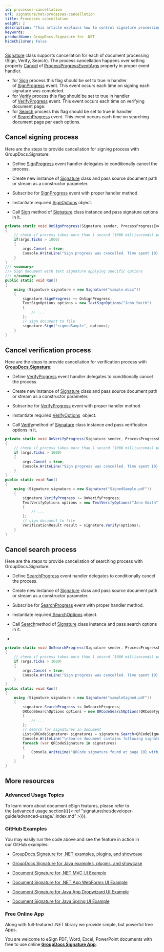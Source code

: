 ```yaml
---
id: processes-cancellation
url: signature/net/processes-cancellation
title: Processes cancellation
weight: 2
description: "This article explains how to control signature processing (cancellation) for large documents with GroupDocs.Signature API."
keywords: 
productName: GroupDocs.Signature for .NET
hideChildren: False
---
```

[Signature](https://apireference.groupdocs.com/net/signature/groupdocs.signature/signature) class supports cancellation for each of document processing (Sign, Verify, Search). The process cancellation happens over setting property [Cancel](https://apireference.groupdocs.com/net/signature/groupdocs.signature/processprogresseventargs/properties/cancel) of [ProcessProgressEventArgs](https://apireference.groupdocs.com/net/signature/groupdocs.signature/processprogresseventargs) property in proper event handler.

*   for [Sign](https://apireference.groupdocs.com/net/signature/groupdocs.signature/signature/methods/sign) process this flag should be set to true in handler of [SignProgress](https://apireference.groupdocs.com/net/signature/groupdocs.signature/signature/events/signprogress) event. This event occurs each time on signing each signature was completed.
*   for [Verify](https://apireference.groupdocs.com/net/signature/groupdocs.signature/signature/methods/verify) process this flag should be set to true in handler of [VerifyProgress](https://apireference.groupdocs.com/net/signature/groupdocs.signature/signature/events/verifyprogress) event. This event occurs each time on verifying document page.
*   for [Search](https://apireference.groupdocs.com/net/signature/groupdocs.signature/signature/methods/search/_1) process this flag should be set to true in handler of [SearchProgress](https://apireference.groupdocs.com/net/signature/groupdocs.signature/signature/events/searchprogress) event. This event occurs each time on searching document page per each options.  

## Cancel signing process

Here are the steps to provide cancellation for signing process with GroupDocs.Signature:

*   Define [SignProgress](https://apireference.groupdocs.com/net/signature/groupdocs.signature/signature/events/signprogress) event handler delegates to conditionally cancel the process.
    
*   Create new instance of [Signature](https://apireference.groupdocs.com/net/signature/groupdocs.signature/signature) class and pass source document path or stream as a constructor parameter.
    
*   Subscribe for [SignProgress](https://apireference.groupdocs.com/net/signature/groupdocs.signature/signature/events/signprogress) event with proper handler method.  
    
*   Instantiate required [SignOptions](https://apireference.groupdocs.com/net/signature/groupdocs.signature.options/signoptions) object.  
    
*   Call [Sign](https://apireference.groupdocs.com/net/signature/groupdocs.signature/signature/methods/sign) method of [Signature](https://apireference.groupdocs.com/net/signature/groupdocs.signature/signature) class instance and pass signature options in it.
    
      
    

```csharp
private static void OnSignProgress(Signature sender, ProcessProgressEventArgs args)
{
    // check if process takes more than 1 second (1000 milliseconds) processing cancellation
    if(args.Ticks > 1000)
    {
        args.Cancel = true;
        Console.WriteLine("Sign progress was cancelled. Time spent {0} mlsec", args.Ticks);
    }            
}
/// <summary>
/// Sign document with text signature applying specific options
/// </summary>
public static void Run()
{
    using (Signature signature = new Signature("sample.docx"))
    {         
        signature.SignProgress += OnSignProgress;
        TextSignOptions options = new TextSignOptions("John Smith")
        {
            // ...
        };
        // sign document to file
        signature.Sign("signedSample", options);
    }
}
```

## Cancel verification process

Here are the steps to provide cancellation for verification process with [**GroupDocs.Signature**](https://products.groupdocs.com/signature/net):

*   Define [VerifyProgress](https://apireference.groupdocs.com/net/signature/groupdocs.signature/signature/events/verifyprogress) event handler delegates to conditionally cancel the process.
    
*   Create new instance of [Signature](https://apireference.groupdocs.com/net/signature/groupdocs.signature/signature) class and pass source document path or stream as a constructor parameter.
    
*   Subscribe for [VerifyProgress](https://apireference.groupdocs.com/net/signature/groupdocs.signature/signature/events/verifyprogress) event with proper handler method.  
    
*   Instantiate required [VerifyOptions](https://apireference.groupdocs.com/net/signature/groupdocs.signature.options/verifyoptions)  object.  
    
*   Call [Verify](https://apireference.groupdocs.com/net/signature/groupdocs.signature/signature/methods/verify)method of [Signature](https://apireference.groupdocs.com/net/signature/groupdocs.signature/signature) class instance and pass verification options in it.
    
      
    

```csharp
private static void OnVerifyProgress(Signature sender, ProcessProgressEventArgs args)
{
    // check if process takes more than 1 second (1000 milliseconds) processing cancellation
    if (args.Ticks > 1000)
    {
        args.Cancel = true;
        Console.WriteLine("Sign progress was cancelled. Time spent {0} mlsec", args.Ticks);
    }
}
public static void Run()
{
    using (Signature signature = new Signature("SignedSample.pdf"))
    {
        signature.VerifyProgress += OnVerifyProgress;
        TextVerifyOptions options = new TextVerifyOptions("John Smith")
        {
            // ...
        };
        // sign document to file
        VerificationResult result = signature.Verify(options);
    }
}
```

## Cancel search process

Here are the steps to provide cancellation of searching process with GroupDocs.Signature:

*   Define [SearchProgress](https://apireference.groupdocs.com/net/signature/groupdocs.signature/signature/events/searchprogress) event handler delegates to conditionally cancel the process.
    
*   Create new instance of [Signature](https://apireference.groupdocs.com/net/signature/groupdocs.signature/signature) class and pass source document path or stream as a constructor parameter.
    
*   Subscribe for [SearchProgress](https://apireference.groupdocs.com/net/signature/groupdocs.signature/signature/events/searchprogress) event with proper handler method.  
    
*   Instantiate required[ SearchOptions](https://apireference.groupdocs.com/net/signature/groupdocs.signature.options/searchoptions) object.
    
*   Call [Search](https://apireference.groupdocs.com/net/signature/groupdocs.signature/signature/methods/search/_1)method of [Signature](https://apireference.groupdocs.com/net/signature/groupdocs.signature/signature) class instance and pass search options in it.

*     
    

```csharp
private static void OnSearchProgress(Signature sender, ProcessProgressEventArgs args)
{
    // check if process takes more than 1 second (1000 milliseconds) processing cancellation
    if (args.Ticks > 1000)
    {
        args.Cancel = true;
        Console.WriteLine("Sign progress was cancelled. Time spent {0} mlsec", args.Ticks);
    }
}
public static void Run()
{
    using (Signature signature = new Signature("sampleSigned.pdf"))
    {
        signature.SearchProgress += OnSearchProgress;
        QRCodeSearchOptions options = new QRCodeSearchOptions(QRCodeTypes.QR)
        {
            // ...
        };
        // search for signatures in document
        List<QRCodeSignature> signatures = signature.Search<QRCodeSignature>(options);
        Console.WriteLine("\nSource document contains following signatures.");
        foreach (var QRCodeSignature in signatures)
        {
            Console.WriteLine("QRCode signature found at page {0} with type {1} and text {2}", QRCodeSignature.PageNumber, QRCodeSignature.EncodeType, QRCodeSignature.Text);
        }
    }
}
```

## More resources

### Advanced Usage Topics

To learn more about document eSign features, please refer to the [advanced usage section]({{< ref "signature/net/developer-guide/advanced-usage/_index.md" >}}).

### GitHub Examples 

You may easily run the code above and see the feature in action in our GitHub examples:

*   [GroupDocs.Signature for .NET examples, plugins, and showcase](https://github.com/groupdocs-signature/GroupDocs.Signature-for-.NET)
    
*   [GroupDocs.Signature for Java examples, plugins, and showcase](https://github.com/groupdocs-signature/GroupDocs.Signature-for-Java)
    
*   [Document Signature for .NET MVC UI Example](https://github.com/groupdocs-signature/GroupDocs.Signature-for-.NET-MVC) 
    
*   [Document Signature for .NET App WebForms UI Example](https://github.com/groupdocs-signature/GroupDocs.Signature-for-.NET-WebForms)
    
*   [Document Signature for Java App Dropwizard UI Example](https://github.com/groupdocs-signature/GroupDocs.Signature-for-Java-Dropwizard)
    
*   [Document Signature for Java Spring UI Example](https://github.com/groupdocs-signature/GroupDocs.Signature-for-Java-Spring)
    

### Free Online App 

Along with full-featured .NET library we provide simple, but powerful free Apps.

You are welcome to eSign PDF, Word, Excel, PowerPoint documents with free to use online **[GroupDocs Signature App](https://products.groupdocs.app/signature)**.
